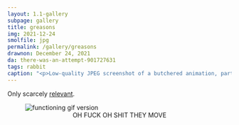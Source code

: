```yaml
---
layout: 1.1-gallery
subpage: gallery
title: greasons
img: 2021-12-24
smolfile: jpg
permalink: /gallery/greasons
drawnon: December 24, 2021
da: there-was-an-attempt-901727631
tags: rabbit
caption: "<p>Low-quality JPEG screenshot of a butchered animation, parts flying all over the screen, and individually-exported frames. <i>Season’s greasons!</i></p>"
---
```

Only scarcely <a href="https://a-flyleaf.github.io/shriblets/2021-12-24-rabbithole/" class="ext">relevant</a>.

<figure><img src="https://a-flyleaf.github.io/shriblets/2021-12-24-rabbithole/awful.gif" alt="functioning gif version"/><figcaption style="text-align:center;"><em style="text-transform:uppercase;font-style:normal;">oh fuck oh shit they move</em></figcaption></figure>